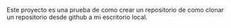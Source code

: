 Este proyecto es una prueba de como crear un repositorio de como clonar un repositorio desde github a mi escritorio local.